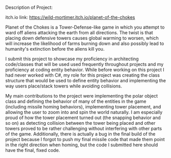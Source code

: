 Description of Project:

itch.io link: https://wild-mortimer.itch.io/planet-of-the-chokes

Planet of the Chokes is a Tower-Defense-like game in which you attempt to ward off aliens attacking the earth from all directions. 
The twist is that placing down defensive towers causes global warming to worsen, which will increase the likelihood of farms burning down
and also possibly lead to humanity's extinction before the aliens kill you.

I submit this project to showcase my proficiency in architecting code/classes that will be used used frequently throughout projects
and my proficiency at coding entity behavior. While before working on this project I had never worked with C#, my role for this project
was creating the class structure that would be used to define entity behavior and implementing the way users place/stack towers while
avoiding collisions.

My main contributions to the project were implementing the polar object class and defining the behavior of many of the entities in the game
(including missile homing behaviors), implementing tower placement, and allowing the user to zoom into and spin the world naturally.
I am especially proud of how the tower placement turned out (the snapping behavior and so on) as detecting collision between the tower being
placed and other towers proved to be rather challenging without interfering with other parts of the game. Additionally, there is actually
a bug in the final build of the project because I forgot to push my final missile code that made them point in the right direction 
when homing, but the code I submitted here should have the final, fixed code.